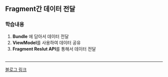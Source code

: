 ## Fragment간 데이터 전달
### 학습내용
1. **Bundle** 에 담아서 데이터 전달
2. **ViewModel**를 사용하여 데이터 공유
3. **Fragment Reslut API**를 통해서 데이터 전달</br></br>

---
[블로그 링크](https://coding-juuwon2.tistory.com/280)
